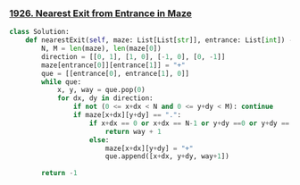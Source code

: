 ### [1926. Nearest Exit from Entrance in Maze](https://leetcode.com/problems/nearest-exit-from-entrance-in-maze/description/)

```python
class Solution:
    def nearestExit(self, maze: List[List[str]], entrance: List[int]) -> int:
        N, M = len(maze), len(maze[0])
        direction = [[0, 1], [1, 0], [-1, 0], [0, -1]]
        maze[entrance[0]][entrance[1]] = "+"
        que = [[entrance[0], entrance[1], 0]]
        while que:
            x, y, way = que.pop(0)
            for dx, dy in direction:
                if not (0 <= x+dx < N and 0 <= y+dy < M): continue
                if maze[x+dx][y+dy] == ".":
                    if x+dx == 0 or x+dx == N-1 or y+dy ==0 or y+dy == M-1:
                        return way + 1
                    else:
                        maze[x+dx][y+dy] = "+"
                        que.append([x+dx, y+dy, way+1])
        
        return -1
```

